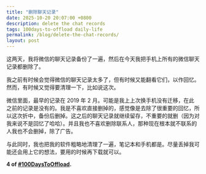 ```yaml
---
title: "删除聊天记录"
date: 2025-10-20 20:07:00 +0800
description: delete the chat records
tags: 100days-to-offload daily-life
permalink: /blog/delete-the-chat-records/
layout: post
---
```




 这两天，我将微信的聊天记录备份了一遍，然后在今天我把手机上所有的微信聊天记录都删除了。

我之前有时候会觉得微信的聊天记录太多了，但有时候又能翻看它们，以作回忆。然而，有时候又觉得要清理一下，比如说这次。

微信里面，最早的记录在 2019 年 2 月。可能是我上上次换手机没有迁移，在此之前的记录是没有的。我是不喜欢直接删掉的，感觉像是去除了很重要的回忆，所以这次折中，备份后删掉。这之后的聊天记录就继续留存，不重要的就删（因为对我来说不是回忆了哈哈）。并且我也不喜欢删除联系人，那种现在根本就不联系的人我也不会删掉，除了广告。

与此同时，我也把我的软件粗略地清理了一遍，笔记本和手机都是。尽量丢掉我可能还会用上它的想法，要用的时候再下载就可以。

**4 of [#100DaysToOffload](https://100daystooffload.com/).**
